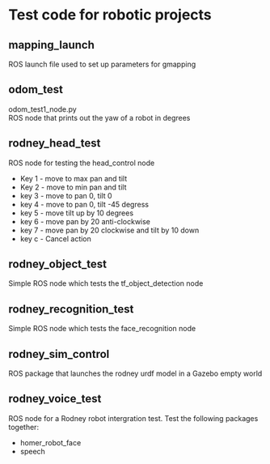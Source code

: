 # Test code for robotic projects
## mapping_launch
ROS launch file used to set up parameters for gmapping
## odom_test
odom_test1_node.py  
ROS node that prints out the yaw of a robot in degrees
## rodney_head_test
ROS node for testing the head_control node
* Key 1 - move to max pan and tilt
* Key 2 - move to min pan and tilt
* key 3 - move to pan 0, tilt 0
* key 4 - move to pan 0, tilt -45 degress
* key 5 - move tilt up by 10 degrees
* key 6 - move pan by 20 anti-clockwise
* key 7 - move pan by 20 clockwise and tilt by 10 down
* key c - Cancel action
## rodney_object_test
Simple ROS node which tests the tf_object_detection node
## rodney_recognition_test
Simple ROS node which tests the face_recognition node
## rodney_sim_control
ROS package that launches the rodney urdf model in a Gazebo empty world
## rodney_voice_test
ROS node for a Rodney robot intergration test. Test the following packages together:
* homer_robot_face
* speech


